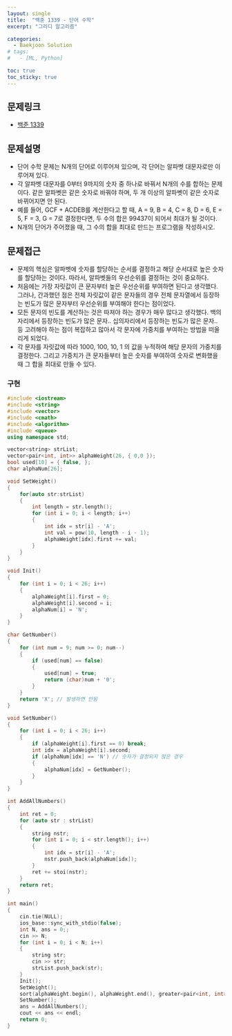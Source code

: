 ```yaml
---
layout: single
title:  "백준 1339 - 단어 수학"
excerpt: "그리디 알고리즘"

categories:
  - Baekjoon Solution
# tags:
#   - [ML, Python]

toc: true
toc_sticky: true
---
```


## 문제링크
- [백준 1339](https://www.acmicpc.net/problem/1339)

## 문제설명
- 단어 수학 문제는 N개의 단어로 이루어져 있으며, 각 단어는 알파벳 대문자로만 이루어져 있다.
- 각 알파벳 대문자를 0부터 9까지의 숫자 중 하나로 바꿔서 N개의 수를 합하는 문제이다. 같은 알파벳은 같은 숫자로 바꿔야 하며, 두 개 이상의 알파벳이 같은 숫자로 바뀌어지면 안 된다.
- 예를 들어, GCF + ACDEB를 계산한다고 할 때, A = 9, B = 4, C = 8, D = 6, E = 5, F = 3, G = 7로 결정한다면, 두 수의 합은 99437이 되어서 최대가 될 것이다.
- N개의 단어가 주어졌을 때, 그 수의 합을 최대로 만드는 프로그램을 작성하시오.

## 문제접근
- 문제의 핵심은 알파벳에 숫자를 할당하는 순서를 결정하고 해당 순서대로 높은 숫자를 할당하는 것이다. 따라서, 알파벳들의 우선순위를 결정하는 것이 중요하다.
- 처음에는 가장 자릿값이 큰 문자부터 높은 우선순위를 부여하면 된다고 생각했다. 그러나, 간과했던 점은 전체 자릿값이 같은 문자들의 경우 전체 문자열에서 등장하는 빈도가 많은 문자부터 우선순위를 부여해야 한다는 점이었다.
- 모든 문자의 빈도를 계산하는 것은 따져야 하는 경우가 매우 많다고 생각했다. 백의자리에서 등장하는 빈도가 많은 문자.. 십의자리에서 등장하는 빈도가 많은 문자.. 등 고려해야 하는 점이 복잡하고 많아서 각 문자에 가중치를 부여하는 방법을 떠올리게 되었다.
- 각 문자를 자릿값에 따라 1000, 100, 10, 1 의 값을 누적하여 해당 문자의 가중치를 결정한다. 그리고 가중치가 큰 문자들부터 높은 숫자를 부여하여 숫자로 변화했을 때 그 합을 최대로 만들 수 있다.

### 구현
```c++
#include <iostream>
#include <string>
#include <vector>
#include <cmath>
#include <algorithm>
#include <queue>
using namespace std;

vector<string> strList;
vector<pair<int, int>> alphaWeight(26, { 0,0 });
bool used[10] = { false, };
char alphaNum[26];

void SetWeight()
{
	for(auto str:strList)
	{
		int length = str.length();
		for (int i = 0; i < length; i++)
		{
			int idx = str[i] - 'A';
			int val = pow(10, length - i - 1);
			alphaWeight[idx].first += val;
		}
	}
}

void Init()
{
	for (int i = 0; i < 26; i++)
	{
		alphaWeight[i].first = 0;
		alphaWeight[i].second = i;
		alphaNum[i] = 'N';
	}
}

char GetNumber()
{
	for (int num = 9; num >= 0; num--)
	{
		if (used[num] == false)
		{
			used[num] = true;
			return (char)num + '0';
		}
	}
	return 'X'; // 발생하면 안됨
}

void SetNumber()
{
	for (int i = 0; i < 26; i++)
	{
		if (alphaWeight[i].first == 0) break;
		int idx = alphaWeight[i].second;
		if (alphaNum[idx] == 'N') // 숫자가 결정되지 않은 경우
		{
			alphaNum[idx] = GetNumber();
		}
	}
}

int AddAllNumbers()
{
	int ret = 0;
	for (auto str : strList)
	{
		string nstr;
		for (int i = 0; i < str.length(); i++)
		{
			int idx = str[i] - 'A';
			nstr.push_back(alphaNum[idx]);
		}
		ret += stoi(nstr);
	}
	return ret;
}

int main()
{
	cin.tie(NULL);
	ios_base::sync_with_stdio(false);
	int N, ans = 0;;
	cin >> N;
	for (int i = 0; i < N; i++)
	{
		string str;
		cin >> str;
		strList.push_back(str);
	}
	Init();
	SetWeight();
	sort(alphaWeight.begin(), alphaWeight.end(), greater<pair<int, int>>()); // 내림차순 정렬
	SetNumber();
	ans = AddAllNumbers();
	cout << ans << endl;
	return 0;
}
```